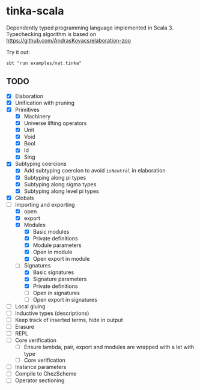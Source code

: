 # tinka-scala

Dependently typed programming language implemented in Scala 3.
Typechecking algorithm is based on https://github.com/AndrasKovacs/elaboration-zoo

Try it out:

```
sbt "run examples/nat.tinka"
```

## TODO
- [x] Elaboration
- [x] Unification with pruning
- [x] Primitives
  - [x] Machinery
  - [x] Universe lifting operators
  - [x] Unit
  - [x] Void
  - [x] Bool
  - [x] Id
  - [x] Sing
- [x] Subtyping coercions
  - [x] Add subtyping coercion to avoid `isNeutral` in elaboration
  - [x] Subtyping along pi types
  - [x] Subtyping along sigma types
  - [x] Subtyping along level pi types
- [x] Globals
- [ ] Importing and exporting
  - [x] open
  - [x] export
  - [x] Modules
    - [x] Basic modules
    - [x] Private definitions
    - [x] Module parameters
    - [x] Open in module
    - [x] Open export in module
  - [ ] Signatures
    - [x] Basic signatures
    - [x] Signature parameters
    - [x] Private definitions
    - [ ] Open in signatures
    - [ ] Open export in signatures
- [ ] Local gluing
- [ ] Inductive types (descriptions)
- [ ] Keep track of inserted terms, hide in output
- [ ] Erasure
- [ ] REPL
- [ ] Core verification
  - [ ] Ensure lambda, pair, export and modules are wrapped with a let with type
  - [ ] Core verification
- [ ] Instance parameters
- [ ] Compile to ChezScheme
- [ ] Operator sectioning
